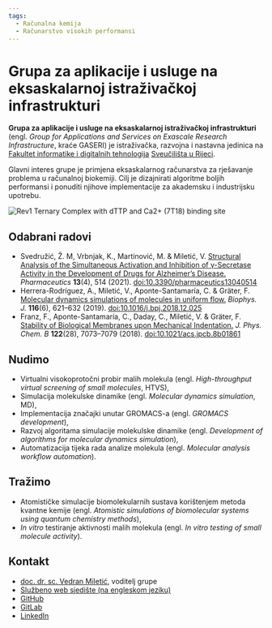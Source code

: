 ```yaml
---
tags:
  - Računalna kemija
  - Računarstvo visokih performansi
---
```


# Grupa za aplikacije i usluge na eksaskalarnoj istraživačkoj infrastrukturi

**Grupa za aplikacije i usluge na eksaskalarnoj istraživačkoj infrastrukturi** (engl. *Group for Applications and Services on Exascale Research Infrastructure*, kraće GASERI) je istraživačka, razvojna i nastavna jedinica na [Fakultet informatike i digitalnih tehnologija](https://www.inf.uniri.hr/) [Sveučilišta u Rijeci](https://uniri.hr/).

Glavni interes grupe je primjena eksaskalarnog računarstva za rješavanje problema u računalnoj biokemiji. Cilj je dizajnirati algoritme boljih performansi i ponuditi njihove implementacije za akademsku i industrijsku upotrebu.

![Rev1 Ternary Complex with dTTP and Ca2+ (7T18) binding site](https://i.imgur.com/pzC1nO6.png)

## Odabrani radovi

- Svedružić, Ž. M, Vrbnjak, K., Martinović, M. & Miletić, V. [Structural Analysis of the Simultaneous Activation and Inhibition of γ-Secretase Activity in the Development of Drugs for Alzheimer’s Disease.](https://www.mdpi.com/1999-4923/13/4/514) *Pharmaceutics* **13**(4), 514 (2021). [doi:10.3390/pharmaceutics13040514](https://doi.org/10.3390/pharmaceutics13040514)
- Herrera-Rodríguez, A., Miletić, V., Aponte-Santamaría, C. & Gräter, F. [Molecular dynamics simulations of molecules in uniform flow.](https://www.cell.com/biophysj/fulltext/S0006-3495(19)30109-2) *Biophys. J.* **116**(6), 621–632 (2019). [doi:10.1016/j.bpj.2018.12.025](https://doi.org/10.1016/j.bpj.2018.12.025)
- Franz, F., Aponte-Santamaría, C., Daday, C., Miletić, V. & Gräter, F. [Stability of Biological Membranes upon Mechanical Indentation.](https://pubs.acs.org/doi/abs/10.1021/acs.jpcb.8b01861) *J. Phys. Chem. B* **122**(28), 7073–7079 (2018). [doi:10.1021/acs.jpcb.8b01861](https://doi.org/10.1021/acs.jpcb.8b01861)

## Nudimo

- Virtualni visokoprotočni probir malih molekula (engl. *High-throughput virtual screening of small molecules*, HTVS),
- Simulacija molekulske dinamike (engl. *Molecular dynamics simulation*, MD),
- Implementacija značajki unutar GROMACS-a (engl. *GROMACS development*),
- Razvoj algoritama simulacije molekulske dinamike (engl. *Development of algorithms for molecular dynamics simulation*),
- Automatizacija tijeka rada analize molekula (engl. *Molecular analysis workflow automation*).

## Tražimo

- Atomističke simulacije biomolekularnih sustava korištenjem metoda kvantne kemije (engl. *Atomistic simulations of biomolecular systems using quantum chemistry methods*),
- *In vitro* testiranje aktivnosti malih molekula (engl. *In vitro testing of small molecule activity*).

## Kontakt

- [doc. dr. sc. Vedran Miletić](https://vedran.miletic.net/), voditelj grupe
- [Službeno web sjedište (na engleskom jeziku)](https://gaseri.org/en/)
- [GitHub](https://github.com/gaseri)
- [GitLab](https://gitlab.com/gaseri)
- [LinkedIn](https://www.linkedin.com/company/gaseri)
